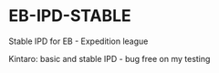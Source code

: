 # EB-IPD-STABLE
Stable IPD for EB - Expedition league 

Kintaro: basic and stable IPD - bug free on my testing
